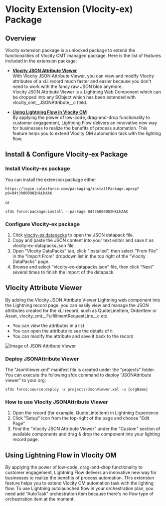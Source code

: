 # Vlocity Extension (Vlocity-ex) Package
## Overview
Vlocity extension package is a unlocked package to extend the functionalities of Vlocity CMT managed package. 
Here is the list of features included in the extension package:
* **[Vlocity JSON Attribute Viewer](#json-attribute-viewer)**  
With Vlocity JSON Attribute Viewer, you can view and modify Vlocity attributes of a xLI record much faster and easier because you don't need to work with the fancy raw JSON blob anymore.  
Vlocity JSON Attribute Viewer is a Lightning Web Component which can be dropped into any SObject which has been extended with vlocity_cmt__JSONAttribute__c field.  

*  **[Using Lightning Flow in Vlocity OM](#flow-in-om)**  
By applying the power of low-code, drag-and-drop functionality to customer engagement, Lightning Flow delivers an innovative new way for businesses to realize the benefits of process automation. This feature helps you to extend Vlocity OM automation task with the lighting flow.

## Install & Configure Vlocity-ex Package
### <a id="install-package"></a>Install Vlocity-ex package
You can install the extension package either
```
https://login.salesforce.com/packaging/installPackage.apexp?p0=04t3h000002HkLhAAK
```
or
```
sfdx force:package:install --package 04t3h000002HkLhAAK
```
### <a id="configure-package"></a> Configure Vlocity-ex package
1. Click [vlocity-ex datapacks](build/Post-installation/Datapacks/vlocity-ex-datapacks.json) to open the JSON datapack file.
2. Copy and paste the JSON content into your text editor and save it as vlocity-ex-datapacks.json file.
3. Open "Vlocity DataPacks" tab, click "Installed", then select "From File" in the "Import From" dropdown list in the top right of the "Vlocity DataPacks" page.
4. Browse and select "vlcoity-ex-datapacks.json" file, then click "Next" several times to finish the import of the datapack.


## <a id="json-attribute-viewer"></a> Vlocity Attribute Viewer
By adding the Vlocity JSON Attribute Viewer Lightning web component into the Lightning record page, you can easily view and manage the JSON attributes created for the xLI record, such as QuoteLineItem, OrderItem or Asset, vlocity_cmt__FulfillmentRequestLine__c etc. 
* You can view the attributes in a list
* You can open the attribute to see the details of it
* You can modify the attribute and save it back to the record

![Image of JSON Attribute Viewer](https://github.com/Soforce/vlocity-ex/blob/master/images/json-viewer.jpg)

### Deploy JSONAttribute Viewer
The "JsonViewer.xml" manifest file is created under the "projects" folder. You can execute the following sfdx command to deploy "JSONAttribute viewer" to your org:
```
sfdx force:source:deploy -x projects/JsonViewer.xml -u {orgName}
```

### How to use Vlocity JSONAttribute Viewer
1. Open the record (for example, QuoteLinteItem) in Lightning Experience
2. Click "Setup" icon from the top-right of the page and choose "Edit Page"
3. Find the "Vlocity JSON Attribute Viewer" under the "Custom" section of available components and drag & drop the component into your lighting record page.
## <a id="flow-in-om"></a> Using Lightning Flow in Vlocity OM
By applying the power of low-code, drag-and-drop functionality to customer engagement, Lightning Flow delivers an innovative new way for businesses to realize the benefits of process automation. This extension feature helps you to extend Vlocity OM automation task with the lighting flow.
To use Lightning autolaunched flow in your orchestration plan, you need add "AutoTask" orchestration item because there's no flow type of orchestration item at the moment.  





